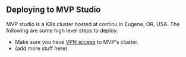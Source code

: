 ## Deploying to MVP Studio

MVP studio is a K8s cluster hosted at continu in Eugene, OR, USA.  The following are some high level steps to deploy.

- Make sure you have [VPN access](https://github.com/MVPStudio/k8/blob/master/docs/VPN_README.md) to MVP's cluster.
- (add more stuff here)
